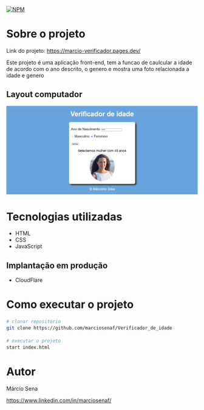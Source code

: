 
[![NPM](https://img.shields.io/npm/l/react)](https://github.com/marciosenaf/jogo-da-velha/blob/main/LICENSE) 

# Sobre o projeto

Link do projeto: https://marcio-verificador.pages.dev/

Este projeto é uma aplicação front-end, tem a funcao de caulcular a idade de acordo com o ano descrito, o genero e mostra uma foto relacionada a idade e genero
## Layout computador
![Web 2](https://github.com/marciosenaf/Verificador_de_idade/blob/main/computer.readme.png)

# Tecnologias utilizadas

- HTML
- CSS
- JavaScript

## Implantação em produção
- CloudFlare

# Como executar o projeto

```bash
# clonar repositório
git clone https://github.com/marciosenaf/Verificador_de_idade

# executar o projeto
start index.html
```

# Autor

Márcio Sena 

https://www.linkedin.com/in/marciosenaf/


